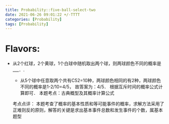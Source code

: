 ```yaml
---
title: Probability::five-ball-select-two
date: 2021-06-26 09:01:22 +/-TTTT
categories: [Probability]
tags: [Probability]
---
```


# Flavors:
- 从2个红球，2个黄球，1个白球中随机取出两个球，则两球颜色不同的概率是___．.
	- 从5个球中任意取两个共有C52=10种，两球颜色相同的有2种，两球颜色不同的概率是1-2/10=4/5，
	故答案为：4/5．
	根据互斥时间的概率公式计算即可．
	本题考点：古典概型及其概率计算公式

	考点点评： 本题考查了概率的基本性质和等可能事件的概率，求解方法采用了正难则反的原则，解答的关键是求出基本事件总数和发生事件的个数，属基本题型
